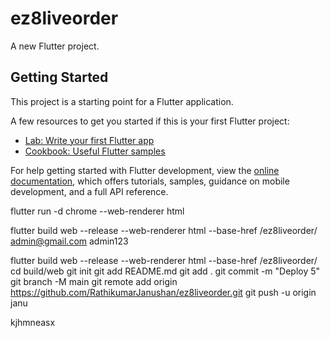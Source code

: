 # ez8liveorder

A new Flutter project.

## Getting Started

This project is a starting point for a Flutter application.

A few resources to get you started if this is your first Flutter project:

- [Lab: Write your first Flutter app](https://docs.flutter.dev/get-started/codelab)
- [Cookbook: Useful Flutter samples](https://docs.flutter.dev/cookbook)

For help getting started with Flutter development, view the
[online documentation](https://docs.flutter.dev/), which offers tutorials,
samples, guidance on mobile development, and a full API reference.


flutter run -d chrome --web-renderer html

flutter build web --release --web-renderer html --base-href /ez8liveorder/
admin@gmail.com
admin123


flutter build web --release --web-renderer html --base-href /ez8liveorder/
cd build/web
git init
git add README.md
git add .
git commit -m "Deploy 5"    
git branch -M main
git remote add origin https://github.com/RathikumarJanushan/ez8liveorder.git
git push -u origin janu


kjhmneasx

